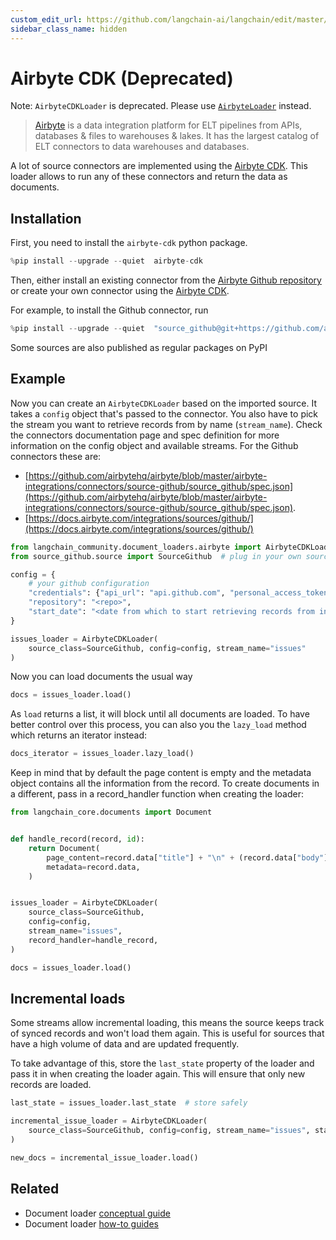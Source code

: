 ```yaml
---
custom_edit_url: https://github.com/langchain-ai/langchain/edit/master/docs/docs/integrations/document_loaders/airbyte_cdk.ipynb
sidebar_class_name: hidden
---
```

# Airbyte CDK (Deprecated)

Note: `AirbyteCDKLoader` is deprecated. Please use [`AirbyteLoader`](/docs/integrations/document_loaders/airbyte) instead.

>[Airbyte](https://github.com/airbytehq/airbyte) is a data integration platform for ELT pipelines from APIs, databases & files to warehouses & lakes. It has the largest catalog of ELT connectors to data warehouses and databases.

A lot of source connectors are implemented using the [Airbyte CDK](https://docs.airbyte.com/connector-development/cdk-python/). This loader allows to run any of these connectors and return the data as documents.

## Installation

First, you need to install the `airbyte-cdk` python package.


```python
%pip install --upgrade --quiet  airbyte-cdk
```

Then, either install an existing connector from the [Airbyte Github repository](https://github.com/airbytehq/airbyte/tree/master/airbyte-integrations/connectors) or create your own connector using the [Airbyte CDK](https://docs.airbyte.io/connector-development/connector-development).

For example, to install the Github connector, run


```python
%pip install --upgrade --quiet  "source_github@git+https://github.com/airbytehq/airbyte.git@master#subdirectory=airbyte-integrations/connectors/source-github"
```

Some sources are also published as regular packages on PyPI

## Example

Now you can create an `AirbyteCDKLoader` based on the imported source. It takes a `config` object that's passed to the connector. You also have to pick the stream you want to retrieve records from by name (`stream_name`). Check the connectors documentation page and spec definition for more information on the config object and available streams. For the Github connectors these are:

* [https://github.com/airbytehq/airbyte/blob/master/airbyte-integrations/connectors/source-github/source_github/spec.json](https://github.com/airbytehq/airbyte/blob/master/airbyte-integrations/connectors/source-github/source_github/spec.json).
* [https://docs.airbyte.com/integrations/sources/github/](https://docs.airbyte.com/integrations/sources/github/)


```python
from langchain_community.document_loaders.airbyte import AirbyteCDKLoader
from source_github.source import SourceGithub  # plug in your own source here

config = {
    # your github configuration
    "credentials": {"api_url": "api.github.com", "personal_access_token": "<token>"},
    "repository": "<repo>",
    "start_date": "<date from which to start retrieving records from in ISO format, e.g. 2020-10-20T00:00:00Z>",
}

issues_loader = AirbyteCDKLoader(
    source_class=SourceGithub, config=config, stream_name="issues"
)
```

Now you can load documents the usual way


```python
docs = issues_loader.load()
```

As `load` returns a list, it will block until all documents are loaded. To have better control over this process, you can also you the `lazy_load` method which returns an iterator instead:


```python
docs_iterator = issues_loader.lazy_load()
```

Keep in mind that by default the page content is empty and the metadata object contains all the information from the record. To create documents in a different, pass in a record_handler function when creating the loader:


```python
from langchain_core.documents import Document


def handle_record(record, id):
    return Document(
        page_content=record.data["title"] + "\n" + (record.data["body"] or ""),
        metadata=record.data,
    )


issues_loader = AirbyteCDKLoader(
    source_class=SourceGithub,
    config=config,
    stream_name="issues",
    record_handler=handle_record,
)

docs = issues_loader.load()
```

## Incremental loads

Some streams allow incremental loading, this means the source keeps track of synced records and won't load them again. This is useful for sources that have a high volume of data and are updated frequently.

To take advantage of this, store the `last_state` property of the loader and pass it in when creating the loader again. This will ensure that only new records are loaded.


```python
last_state = issues_loader.last_state  # store safely

incremental_issue_loader = AirbyteCDKLoader(
    source_class=SourceGithub, config=config, stream_name="issues", state=last_state
)

new_docs = incremental_issue_loader.load()
```


## Related

- Document loader [conceptual guide](/docs/concepts/#document-loaders)
- Document loader [how-to guides](/docs/how_to/#document-loaders)

